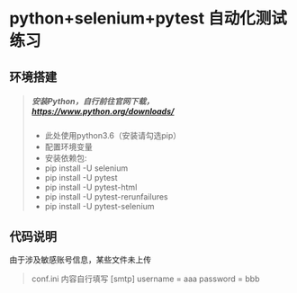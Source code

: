 # python+selenium+pytest 自动化测试练习

## 环境搭建
> ##### 安装Python，自行前往官网下载，https://www.python.org/downloads/
> * 此处使用python3.6（安装请勾选pip）
> * 配置环境变量
> * 安装依赖包:
> * pip install -U selenium
> * pip install -U pytest 
> * pip install -U pytest-html
> * pip install -U pytest-rerunfailures
> * pip install -U pytest-selenium

## 代码说明
由于涉及敏感账号信息，某些文件未上传
> conf.ini 内容自行填写
> [smtp]
> username = aaa
> password = bbb


